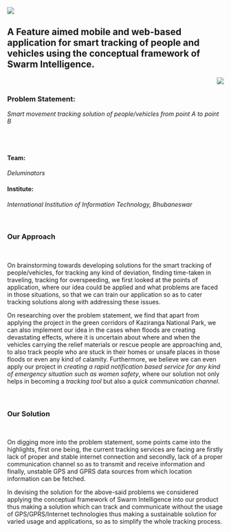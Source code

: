 <img src="https://github.com/deluminators/Diroy/blob/master/pictures/Diroy.jpeg">

## A Feature aimed mobile and web-based application for smart tracking of people and vehicles using the conceptual framework of Swarm Intelligence.

<img align="right" src="https://github.com/deluminators/Diroy/blob/master/pictures/Swarm.gif" />
<br /> 

### Problem Statement: 
*Smart movement tracking solution of people/vehicles from point A to point B*

<br />
<br />

#### Team: 
*Deluminators*
<br />
#### Institute: 
*International Institution of Information Technology, Bhubaneswar*
 <br /> <br /> <br />
 
 ### Our Approach
 <br />
 
 On brainstorming towards developing solutions for the smart tracking of people/vehicles, for tracking any kind of deviation, finding time-taken in traveling, tracking for overspeeding, we first looked at the points of application, where our idea could be applied and what problems are faced in those situations, so that we can train our application so as to cater tracking solutions along with addressing these issues. 

On researching over the problem statement, we find that apart from applying the project in the green corridors of Kaziranga National Park, we can also implement our idea in the cases when floods are creating devastating effects, where it is uncertain about where and when the vehicles carrying the relief materials or rescue people are approaching and, to also track people who are stuck in their homes or unsafe places in those floods or even any kind of calamity. Furthermore, we believe we can even apply our project in *creating a rapid notification based service for any kind of emergency situation such as women safety*, where our solution not only helps in becoming a *tracking tool* but also a *quick communication channel*.
 <br /> <br /> <br />
 
 ### Our Solution
<br />

On digging more into the problem statement, some points came into the highlights, first one being, the current tracking services are facing are firstly lack of proper and stable internet connection and secondly, lack of a proper communication channel so as to transmit and receive information and finally, unstable GPS and GPRS data sources from which location information can be fetched. 


In devising the solution for the above-said problems we considered applying the conceptual framework of Swarm Intelligence into our product thus making a solution which can track and communicate without the usage of GPS/GPRS/Internet technologies thus making a sustainable solution for varied usage and applications, so as to simplify the whole tracking process.
